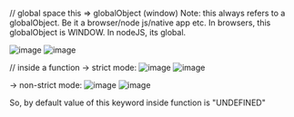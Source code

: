 // global space
this => globalObject (window)
Note: this always refers to a globalObject. Be it a browser/node js/native app etc. In browsers, this globalObject is WINDOW.
In nodeJS, its global.

![image](https://github.com/Gayathri229/JavaScript/assets/60467364/e019a8e2-ad7f-48af-bd76-5606a5ccec81)
![image](https://github.com/Gayathri229/JavaScript/assets/60467364/461b4436-0a6b-43b6-a38f-cf5016ba5350)


// inside a function
-> strict mode:
![image](https://github.com/Gayathri229/JavaScript/assets/60467364/c0fe9e0e-9f5c-4f57-88e2-03c232df4382)
![image](https://github.com/Gayathri229/JavaScript/assets/60467364/68654b36-a3e5-4e8c-8c3c-44dac6f978ab)

-> non-strict mode:
![image](https://github.com/Gayathri229/JavaScript/assets/60467364/f0af376b-6e2f-4247-a3c2-17e07e27a429)
![image](https://github.com/Gayathri229/JavaScript/assets/60467364/f112c22b-6469-413b-b002-33242964667f)

So, by default value of this keyword inside function is "UNDEFINED"

